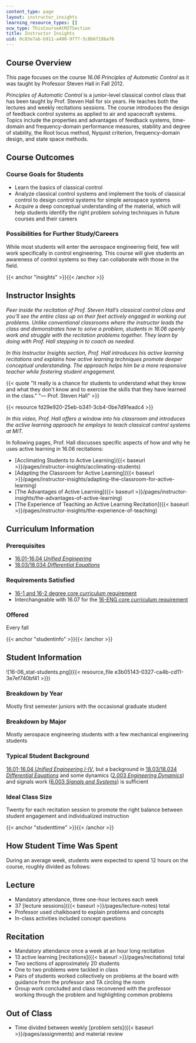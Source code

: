 ```yaml
---
content_type: page
layout: instructor_insights
learning_resource_types: []
ocw_type: ThisCourseAtMITSection
title: Instructor Insights
uid: 0c83e7ab-b911-a490-9f77-5c8b6f18ba76
---
```

## Course Overview

This page focuses on the course _16.06_ _Principles of Automatic Control_ as it was taught by Professor Steven Hall in Fall 2012.

_Principles of Automatic Control_ is a junior-level classical control class that has been taught by Prof. Steven Hall for six years. He teaches both the lectures and weekly recitations sessions. The course introduces the design of feedback control systems as applied to air and spacecraft systems. Topics include the properties and advantages of feedback systems, time-domain and frequency-domain performance measures, stability and degree of stability, the Root locus method, Nyquist criterion, frequency-domain design, and state space methods.

## Course Outcomes

### Course Goals for Students

- Learn the basics of classical control
- Analyze classical control systems and implement the tools of classical control to design control systems for simple aerospace systems
- Acquire a deep conceptual understanding of the material, which will help students identify the right problem solving techniques in future courses and their careers

### Possibilities for Further Study/Careers

While most students will enter the aerospace engineering field, few will work specifically in control engineering. This course will give students an awareness of control systems so they can collaborate with those in the field.

{{\< anchor "insights" >}}{{\< /anchor >}}

## Instructor Insights

_Peer inside the recitation of Prof. Steven Hall’s classical control class and you’ll see the entire class up on their feet actively engaged in working out problems. Unlike conventional classrooms where the instructor leads the class and demonstrates how to solve a problem, students in 16.06 openly work and struggle with the recitation problems together. They learn by doing with Prof. Hall stepping in to coach as needed._

_In this Instructor Insights section, Prof. Hall introduces his active learning recitations and explains how active learning techniques promote deeper conceptual understanding. The approach helps him be a more responsive teacher while fostering student engagement._

{{\< quote "It really is a chance for students to understand what they know and what they don't know and to exercise the skills that they have learned in the class." "— Prof. Steven Hall" >}}

{{< resource fd29e920-25eb-b341-3cb4-0be7d91eadc4 >}}

_In this video, Prof. Hall offers a window into his classroom and introduces the active learning approach he employs to teach classical control systems at MIT._

In following pages, Prof. Hall discusses specific aspects of how and why he uses active learning in 16.06 recitations:

- \[Acclimating Students to Active Learning\]({{\< baseurl >}}/pages/instructor-insights/acclimating-students)
- \[Adapting the Classroom for Active Learning\]({{\< baseurl >}}/pages/instructor-insights/adapting-the-classroom-for-active-learning)
- \[The Advantages of Active Learning\]({{\< baseurl >}}/pages/instructor-insights/the-advantages-of-active-learning)
- \[The Experience of Teaching an Active Learning Recitation\]({{\< baseurl >}}/pages/instructor-insights/the-experience-of-teaching)

## Curriculum Information

### Prerequisites

- [16.01-16.04 _Unified Engineering_](/courses/16-01-unified-engineering-i-ii-iii-iv-fall-2005-spring-2006/)
- [18.03/18.034 _Differential Equations_](/courses/18-03-differential-equations-spring-2010/)

### Requirements Satisfied

- [16-1 and 16-2 degree core curriculum requirement](https://aeroastro.mit.edu/undergraduate-program/undergraduate-curriculum-and-requirements)
- Interchangeable with 16.07 for the [16-ENG core curriculum requirement](https://aeroastro.mit.edu/undergraduate-program/undergraduate-curriculum-and-requirements)

### Offered

Every fall

{{\< anchor "studentinfo" >}}{{\< /anchor >}}

## Student Information

!\[16-06\_stat-students.png\]({{\< resource\_file e3b05143-0327-ca4b-cd11-3e7ef740bf41 >}})

### Breakdown by Year

Mostly first semester juniors with the occasional graduate student

### Breakdown by Major

Mostly aerospace engineering students with a few mechanical engineering students

### Typical Student Background

[16.01-16.04 _Unified Engineering I-IV_](/courses/16-01-unified-engineering-i-ii-iii-iv-fall-2005-spring-2006/), but a background in [18.03/18.034 _Differential Equations_](/courses/18-03-differential-equations-spring-2010/) and some dynamics ([2.003 _Engineering Dynamics_](/courses/2-003sc-engineering-dynamics-fall-2011/)) and signals work ([6.003 _Signals and Systems_](/courses/6-003-signals-and-systems-fall-2011/)) is sufficient

### Ideal Class Size

Twenty for each recitation session to promote the right balance between student engagement and individualized instruction

{{\< anchor "studenttime" >}}{{\< /anchor >}}

## How Student Time Was Spent

During an average week, students were expected to spend 12 hours on the course, roughly divided as follows:

## Lecture

- Mandatory attendance, three one-hour lectures each week
- 37 \[lecture sessions\]({{\< baseurl >}}/pages/lecture-notes) total
- Professor used chalkboard to explain problems and concepts
- In-class activities included concept questions

## Recitation

- Mandatory attendance once a week at an hour long recitation
- 13 active learning \[recitations\]({{\< baseurl >}}/pages/recitations) total
- Two sections of approximately 20 students
- One to two problems were tackled in class
- Pairs of students worked collectively on problems at the board with guidance from the professor and TA circling the room
- Group work concluded and class reconvened with the professor working through the problem and highlighting common problems

## Out of Class

- Time divided between weekly \[problem sets\]({{\< baseurl >}}/pages/assignments) and material review